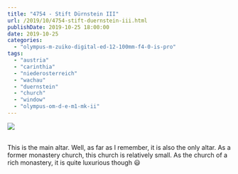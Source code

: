 ```yaml
---
title: "4754 - Stift Dürnstein III"
url: /2019/10/4754-stift-duernstein-iii.html
publishDate: 2019-10-25 18:00:00
date: 2019-10-25
categories: 
  - "olympus-m-zuiko-digital-ed-12-100mm-f4-0-is-pro"
tags: 
  - "austria"
  - "carinthia"
  - "niederosterreich"
  - "wachau"
  - "duernstein"
  - "church"
  - "window"
  - "olympus-om-d-e-m1-mk-ii"
---
```

<div class="container">
<div class="center"><a target="_blank" href="https://d25zfm9zpd7gm5.cloudfront.net/1200x1200/2018/20180430_111943_lr.jpg"><img class="webfeedsFeaturedVisual" src="https://d25zfm9zpd7gm5.cloudfront.net/0600x0600/2018/20180430_111943_lr.jpg" /></a></div>
</div>
<br />

This is the main altar. Well, as far as I remember, it is also the
only altar. As a former monastery church, this church is relatively
small. As the church of a rich monastery, it is quite luxurious
though :smiley: